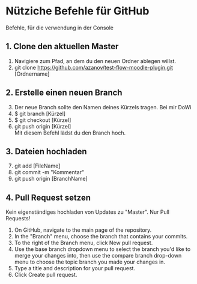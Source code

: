# Nütziche Befehle für GitHub
Befehle, für die verwendung in der Console

## 1. Clone den aktuellen Master
1. Navigiere zum Pfad, an dem du den neuen Ordner ablegen willst.
2. git clone https://github.com/azanov/test-flow-moodle-plugin.git [Ordnername]

## 2. Erstelle einen neuen Branch
3. Der neue Branch sollte den Namen deines Kürzels tragen. Bei mir DoWi
3. $ git branch [Kürzel]
4. $ git checkout [Kürzel]
5. git push origin [Kürzel]  
Mit diesem Befehl lädst du den Branch hoch.

## 3. Dateien hochladen
7. git add [FileName]
8. git commit -m "Kommentar"
9. git push origin [BranchName]

## 4. Pull Request setzen
Kein eigenständiges hochladen von Updates zu "Master". Nur Pull Requests!
1. On GitHub, navigate to the main page of the repository.
2. In the "Branch" menu, choose the branch that contains your commits. 
3. To the right of the Branch menu, click New pull request. 
4. Use the base branch dropdown menu to select the branch you'd like to merge your changes into, then use the compare branch drop-down menu to choose the topic branch you made your changes in. 
5. Type a title and description for your pull request. 
6. Click Create pull request. 